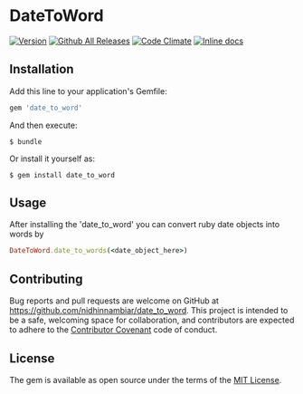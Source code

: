 # DateToWord

[![Version     ](https://img.shields.io/gem/v/date_to_word.svg?style=flat)](https://rubygems.org/gems/date_to_word)
[![Github All Releases](https://img.shields.io/github/downloads/nidhinnambiar/date_to_word/total.svg?maxAge=2592000)]()
[![Code Climate](https://codeclimate.com/github/nidhinnambiar/date_to_word/badges/gpa.svg)](https://codeclimate.com/github/nidhinnambiar/date_to_word)
[![Inline docs](http://inch-ci.org/github/nidhinnambiar/date_to_word.svg?branch=master)](http://inch-ci.org/github/nidhinnambiar/date_to_word)

## Installation

Add this line to your application's Gemfile:

```ruby
gem 'date_to_word'
```

And then execute:

    $ bundle

Or install it yourself as:

    $ gem install date_to_word

## Usage

After installing the 'date_to_word' you can convert ruby date objects into words by 

```ruby
DateToWord.date_to_words(<date_object_here>)
```


## Contributing

Bug reports and pull requests are welcome on GitHub at https://github.com/nidhinnambiar/date_to_word. This project is intended to be a safe, welcoming space for collaboration, and contributors are expected to adhere to the [Contributor Covenant](http://contributor-covenant.org) code of conduct.


## License

The gem is available as open source under the terms of the [MIT License](http://opensource.org/licenses/MIT).
